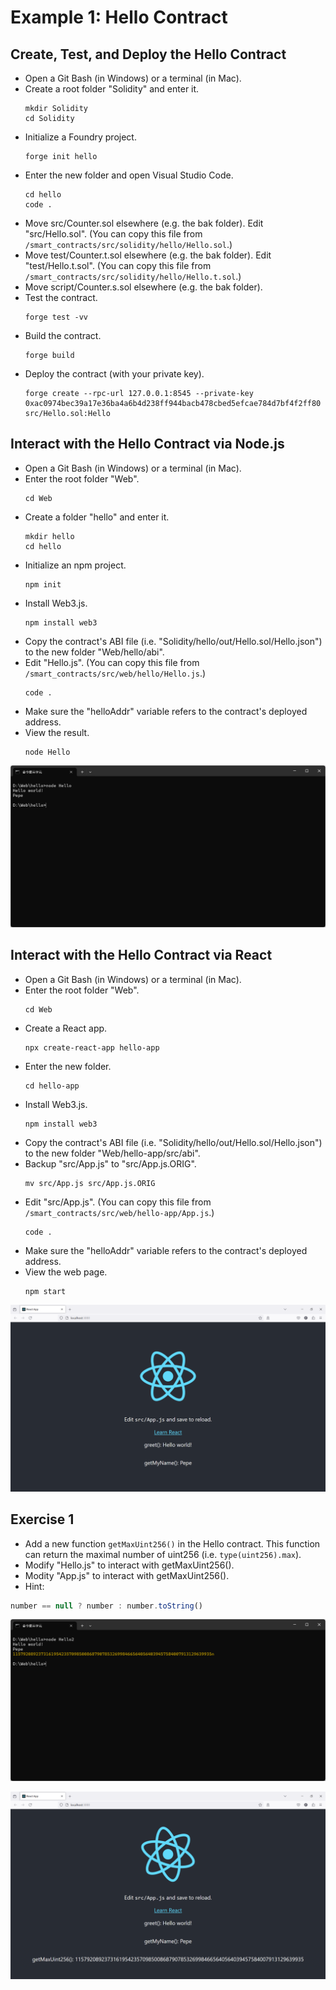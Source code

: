 # Example 1: Hello Contract

## Create, Test, and Deploy the Hello Contract
+ Open a Git Bash (in Windows) or a terminal (in Mac).
+ Create a root folder "Solidity" and enter it.
  ```
  mkdir Solidity
  cd Solidity
  ```
+ Initialize a Foundry project.
  ```
  forge init hello
  ```
+ Enter the new folder and open Visual Studio Code.
  ```
  cd hello
  code .
  ```
+ Move src/Counter.sol elsewhere (e.g. the bak folder). Edit "src/Hello.sol".
  (You can copy this file from `/smart_contracts/src/solidity/hello/Hello.sol`.)
+ Move test/Counter.t.sol elsewhere (e.g. the bak folder). Edit "test/Hello.t.sol".
  (You can copy this file from `/smart_contracts/src/solidity/hello/Hello.t.sol`.)
+ Move script/Counter.s.sol elsewhere (e.g. the bak folder).
+ Test the contract.
  ```
  forge test -vv
  ```
+ Build the contract.
  ```
  forge build
  ```
+ Deploy the contract (with your private key).
  ```
  forge create --rpc-url 127.0.0.1:8545 --private-key 0xac0974bec39a17e36ba4a6b4d238ff944bacb478cbed5efcae784d7bf4f2ff80 src/Hello.sol:Hello
  ```

## Interact with the Hello Contract via Node.js
+ Open a Git Bash (in Windows) or a terminal (in Mac).
+ Enter the root folder "Web".
  ```
  cd Web
  ```
+ Create a folder "hello" and enter it.
  ```
  mkdir hello
  cd hello
  ```
+ Initialize an npm project.
  ```
  npm init
  ```
+ Install Web3.js.
  ```
  npm install web3
  ```
+ Copy the contract's ABI file (i.e. "Solidity/hello/out/Hello.sol/Hello.json") to the new folder "Web/hello/abi".
+ Edit "Hello.js".
  (You can copy this file from `/smart_contracts/src/web/hello/Hello.js`.)
  ```
  code .
  ```
+ Make sure the "helloAddr" variable refers to the contract's deployed address.
+ View the result.
  ```
  node Hello
  ```

![image](/smart_contracts/img/hello.png)

## Interact with the Hello Contract via React
+ Open a Git Bash (in Windows) or a terminal (in Mac).
+ Enter the root folder "Web".
  ```
  cd Web
  ```
+ Create a React app.
  ```
  npx create-react-app hello-app
  ```
+ Enter the new folder.
  ```
  cd hello-app
  ```
+ Install Web3.js.
  ```
  npm install web3
  ```
+ Copy the contract's ABI file (i.e. "Solidity/hello/out/Hello.sol/Hello.json") to the new folder "Web/hello-app/src/abi".
+ Backup "src/App.js" to "src/App.js.ORIG".
  ```
  mv src/App.js src/App.js.ORIG
  ```
+ Edit "src/App.js".
  (You can copy this file from `/smart_contracts/src/web/hello-app/App.js`.)
  ```
  code .
  ```
+ Make sure the "helloAddr" variable refers to the contract's deployed address.
+ View the web page.
  ```
  npm start
  ```

![image](/smart_contracts/img/hello-app.png)

## Exercise 1
+ Add a new function `getMaxUint256()` in the Hello contract. This function can return the maximal number of uint256 (i.e. `type(uint256).max`).
+ Modify "Hello.js" to interact with getMaxUint256().
+ Modity "App.js" to interact with getMaxUint256().
+ Hint:
```javascript
number == null ? number : number.toString()
```

![image](/smart_contracts/img/hello2.png)

![image](/smart_contracts/img/hello2-app.png)

